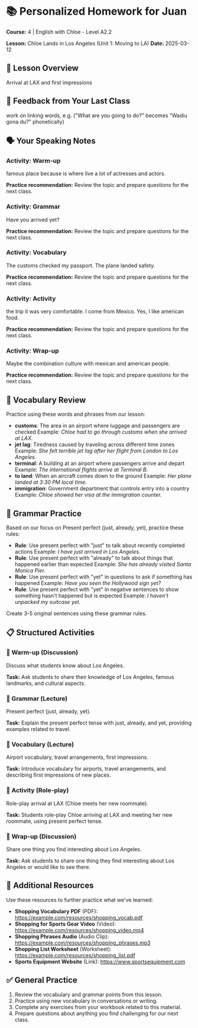 # 📚 Personalized Homework for Juan

**Course:** 4 | English with Chloe - Level A2.2


**Lesson:** Chloe Lands in Los Angeles (Unit 1: Moving to LA)
**Date:** 2025-03-12

## 🎯 Lesson Overview
Arrival at LAX and first impressions

## 📝 Feedback from Your Last Class
work on linking words, e.g. ("What are you going to do?" becomes "Wadiu gona du?" phonetically)

## 🗣️ Your Speaking Notes
### Activity: Warm-up
famous place because is where live a lot of actresses and actors.

**Practice recommendation:** Review the topic and prepare questions for the next class.

### Activity: Grammar
Have you arrived yet?

**Practice recommendation:** Review the topic and prepare questions for the next class.

### Activity: Vocabulary
The customs checked my passport. The plane landed safety.

**Practice recommendation:** Review the topic and prepare questions for the next class.

### Activity: Activity
the trip it was very comfortable. I come from Mexico. Yes, I like american food.

**Practice recommendation:** Review the topic and prepare questions for the next class.

### Activity: Wrap-up
Maybe the combination culture with mexican and american people.

**Practice recommendation:** Review the topic and prepare questions for the next class.

## 📘 Vocabulary Review
Practice using these words and phrases from our lesson:

- **customs**: The area in an airport where luggage and passengers are checked
  Example: *Chloe had to go through customs when she arrived at LAX.*
- **jet lag**: Tiredness caused by traveling across different time zones
  Example: *She felt terrible jet lag after her flight from London to Los Angeles.*
- **terminal**: A building at an airport where passengers arrive and depart
  Example: *The international flights arrive at Terminal B.*
- **to land**: When an aircraft comes down to the ground
  Example: *Her plane landed at 3:30 PM local time.*
- **immigration**: Government department that controls entry into a country
  Example: *Chloe showed her visa at the immigration counter.*

## 📖 Grammar Practice
Based on our focus on Present perfect (just, already, yet), practice these rules:

- **Rule**: Use present perfect with "just" to talk about recently completed actions
  Example: *I have just arrived in Los Angeles.*
- **Rule**: Use present perfect with "already" to talk about things that happened earlier than expected
  Example: *She has already visited Santa Monica Pier.*
- **Rule**: Use present perfect with "yet" in questions to ask if something has happened
  Example: *Have you seen the Hollywood sign yet?*
- **Rule**: Use present perfect with "yet" in negative sentences to show something hasn't happened but is expected
  Example: *I haven't unpacked my suitcase yet.*

Create 3-5 original sentences using these grammar rules.

## 📋 Structured Activities
### 🏡 Warm-up (Discussion)
Discuss what students know about Los Angeles.

**Task:** Ask students to share their knowledge of Los Angeles, famous landmarks, and cultural aspects.

### 🏡 Grammar (Lecture)
Present perfect (just, already, yet).

**Task:** Explain the present perfect tense with just, already, and yet, providing examples related to travel.

### 🏡 Vocabulary (Lecture)
Airport vocabulary, travel arrangements, first impressions.

**Task:** Introduce vocabulary for airports, travel arrangements, and describing first impressions of new places.

### 🏡 Activity (Role-play)
Role-play arrival at LAX (Chloe meets her new roommate).

**Task:** Students role-play Chloe arriving at LAX and meeting her new roommate, using present perfect tense.

### 🏡 Wrap-up (Discussion)
Share one thing you find interesting about Los Angeles.

**Task:** Ask students to share one thing they find interesting about Los Angeles or would like to see there.

## 🔗 Additional Resources
Use these resources to further practice what we've learned:

- **Shopping Vocabulary PDF** (PDF): https://example.com/resources/shopping_vocab.pdf
- **Shopping for Sports Gear Video** (Video): https://example.com/resources/shopping_video.mp4
- **Shopping Phrases Audio** (Audio Clip): https://example.com/resources/shopping_phrases.mp3
- **Shopping List Worksheet** (Worksheet): https://example.com/resources/shopping_list.pdf
- **Sports Equipment Website** (Link): https://www.sportsequipment.com

## ✅ General Practice
1. Review the vocabulary and grammar points from this lesson.
2. Practice using new vocabulary in conversations or writing.
3. Complete any exercises from your workbook related to this material.
4. Prepare questions about anything you find challenging for our next class.


